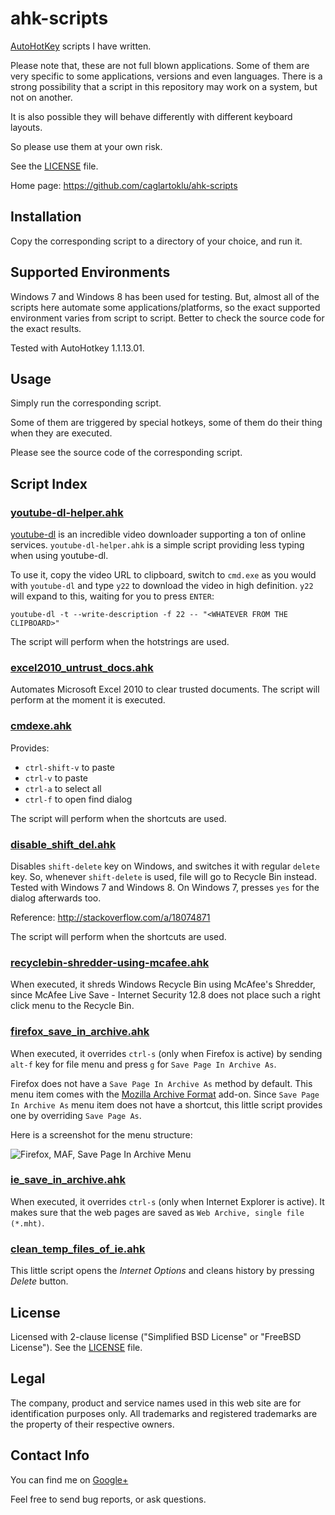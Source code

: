 # ahk-scripts

[AutoHotKey](http://www.autohotkey.com/)
scripts I have written.

Please note that, these are not full blown applications.
Some of them are very specific to some applications,
versions and even languages.
There is a strong possibility that a script in this repository may work
on a system, but not on another.

It is also possible they will behave differently with different keyboard layouts.

So please use them at your own risk.

See the
[LICENSE](https://github.com/caglartoklu/ahk-scripts/blob/master/LICENSE)
file.

Home page: https://github.com/caglartoklu/ahk-scripts


## Installation

Copy the corresponding script to a directory of your choice,
and run it.


## Supported Environments

Windows 7 and Windows 8 has been used for testing.
But, almost all of the scripts here automate some applications/platforms,
so the exact supported environment varies from script to script.
Better to check the source code for the exact results.

Tested with AutoHotkey 1.1.13.01.


## Usage

Simply run the corresponding script.

Some of them are triggered by special hotkeys,
some of them do their thing when they are executed.

Please see the source code of the corresponding script.


## Script Index

### [youtube-dl-helper.ahk](https://github.com/caglartoklu/ahk-scripts/tree/master/youtube-dl-helper)

[youtube-dl](http://rg3.github.io/youtube-dl/) is an incredible video downloader
supporting a ton of online services.
`youtube-dl-helper.ahk` is a simple script providing less typing when using youtube-dl.

To use it, copy the video URL to clipboard, switch to `cmd.exe` as you would with
`youtube-dl` and type `y22` to download the video in high definition.
`y22` will expand to this, waiting for you to press `ENTER`:

    youtube-dl -t --write-description -f 22 -- "<WHATEVER FROM THE CLIPBOARD>"

The script will perform when the hotstrings are used.


### [excel2010_untrust_docs.ahk](https://github.com/caglartoklu/ahk-scripts/blob/master/office/excel2010_untrust_docs.ahk)

Automates Microsoft Excel 2010 to clear trusted documents.
The script will perform at the moment it is executed.


### [cmdexe.ahk](https://github.com/caglartoklu/ahk-scripts/blob/master/cmdexe/cmdexe.ahk)

Provides:

- `ctrl-shift-v` to paste
- `ctrl-v` to paste
- `ctrl-a` to select all
- `ctrl-f` to open find dialog

The script will perform when the shortcuts are used.


### [disable_shift_del.ahk](https://github.com/caglartoklu/ahk-scripts/blob/master/windows/disable_shift_del.ahk)

Disables `shift-delete` key on Windows, and switches it with regular `delete` key.
So, whenever `shift-delete` is used, file will go to Recycle Bin instead.
Tested with Windows 7 and Windows 8.
On Windows 7, presses `yes` for the dialog afterwards too.

Reference:
http://stackoverflow.com/a/18074871

The script will perform when the shortcuts are used.


### [recyclebin-shredder-using-mcafee.ahk](https://github.com/caglartoklu/ahk-scripts/tree/master/recyclebin-shredder-using-mcafee/recyclebin-shredder-using-mcafee.ahk)

When executed, it shreds Windows Recycle Bin using McAfee's Shredder,
since McAfee Live Save - Internet Security 12.8 does not place such a
right click menu to the Recycle Bin.


### [firefox_save_in_archive.ahk](https://github.com/caglartoklu/ahk-scripts/blob/master/firefox/firefox_save_in_archive.ahk)

When executed, it overrides `ctrl-s` (only when Firefox is active)
by sending `alt-f` key for file menu and press `g` for `Save Page In Archive As`.

Firefox does not have a `Save Page In Archive As` method by default.
This menu item comes with the
[Mozilla Archive Format](https://addons.mozilla.org/En-us/firefox/addon/mozilla-archive-format/)
add-on.
Since `Save Page In Archive As` menu item does not have a shortcut,
this little script provides one by overriding `Save Page As`.

Here is a screenshot for the menu structure:

![Firefox, MAF, Save Page In Archive Menu](https://raw.github.com/caglartoklu/ahk-scripts/media/firefox/firefox_save_in_archive.png)


### [ie_save_in_archive.ahk](https://github.com/caglartoklu/ahk-scripts/blob/master/internet-explorer/ie_save_in_archive.ahk)

When executed, it overrides `ctrl-s` (only when Internet Explorer is active).
It makes sure that the web pages are saved as `Web Archive, single file (*.mht)`.


### [clean_temp_files_of_ie.ahk](https://github.com/caglartoklu/ahk-scripts/blob/master/internet-explorer/clean_temp_files_of_ie.ahk)

This little script opens the *Internet Options* and cleans history by
pressing *Delete* button.


## License

Licensed with 2-clause license ("Simplified BSD License" or "FreeBSD License").
See the
[LICENSE](https://github.com/caglartoklu/ahk-scripts/blob/master/LICENSE)
file.


## Legal

The company, product and service names used in this web site are for identification purposes only.
All trademarks and registered trademarks are the property of their respective owners.


## Contact Info

You can find me on
[Google+](https://plus.google.com/108566243864924912767/posts)

Feel free to send bug reports, or ask questions.
